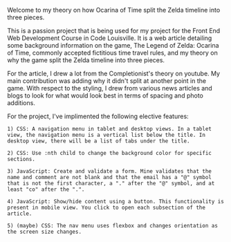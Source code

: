 Welcome to my theory on how Ocarina of Time split the Zelda timeline into three pieces.

This is a passion project that is being used for my project for the Front End Web Development Course in Code Louisville. It is a web article detailing some background information on the game, The Legend of Zelda: Ocarina of Time, commonly accepted fictitious time travel rules, and my theory on why the game split the Zelda timeline into three pieces.

For the article, I drew a lot from the Completionist's theory on youtube. My main contribution was adding why it didn't split at another point in the game. With respect to the styling, I drew from various news articles and blogs to look for what would look 
best in terms of spacing and photo additions.


For the project, I've implimented the following elective features:

    1) CSS: A navigation menu in tablet and desktop views. In a tablet view, the navigation menu is a vertical list below the title. In desktop view, there will be a list of tabs under the title.
    
    2) CSS: Use :nth child to change the background color for specific sections.

    3) JavaScript: Create and validate a form. Mine validates that the name and comment are not blank and that the email has a "@" symbol that is not the first character, a "." after the "@" symbol, and at least "co" after the ".".

    4) JavaScript: Show/hide content using a button. This functionality is present in mobile view. You click to open each subsection of the article.

    5) (maybe) CSS: The nav menu uses flexbox and changes orientation as the screen size changes.
